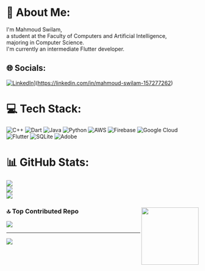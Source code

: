 # 💫 About Me:
I'm Mahmoud Swilam,<br>a student at the Faculty of Computers and Artificial Intelligence,<br>majoring in Computer Science.<br>I'm currently an intermediate Flutter developer.


## 🌐 Socials:
[![LinkedIn](https://img.shields.io/badge/LinkedIn-%230077B5.svg?logo=linkedin&logoColor=white)](https://linkedin.com/in/https://img.shields.io/badge/LinkedIn-%230077B5.svg?logo=linkedin&logoColor=white)](https://linkedin.com/in/mahmoud-swilam-157277262) 

# 💻 Tech Stack:
![C++](https://img.shields.io/badge/c++-%2300599C.svg?style=for-the-badge&logo=c%2B%2B&logoColor=white) ![Dart](https://img.shields.io/badge/dart-%230175C2.svg?style=for-the-badge&logo=dart&logoColor=white) ![Java](https://img.shields.io/badge/java-%23ED8B00.svg?style=for-the-badge&logo=openjdk&logoColor=white) ![Python](https://img.shields.io/badge/python-3670A0?style=for-the-badge&logo=python&logoColor=ffdd54) ![AWS](https://img.shields.io/badge/AWS-%23FF9900.svg?style=for-the-badge&logo=amazon-aws&logoColor=white) ![Firebase](https://img.shields.io/badge/firebase-%23039BE5.svg?style=for-the-badge&logo=firebase) ![Google Cloud](https://img.shields.io/badge/GoogleCloud-%234285F4.svg?style=for-the-badge&logo=google-cloud&logoColor=white) ![Flutter](https://img.shields.io/badge/Flutter-%2302569B.svg?style=for-the-badge&logo=Flutter&logoColor=white) ![SQLite](https://img.shields.io/badge/sqlite-%2307405e.svg?style=for-the-badge&logo=sqlite&logoColor=white) ![Adobe](https://img.shields.io/badge/adobe-%23FF0000.svg?style=for-the-badge&logo=adobe&logoColor=white)
# 📊 GitHub Stats:
![](https://github-readme-stats.vercel.app/api?username=swilam202&theme=dark&hide_border=true&include_all_commits=true&count_private=true)<br/>
![](https://github-readme-streak-stats.herokuapp.com/?user=swilam202&theme=dark&hide_border=true)<br/>
![](https://github-readme-stats.vercel.app/api/top-langs/?username=swilam202&theme=dark&hide_border=true&include_all_commits=true&count_private=true&layout=compact)

### <img align="right" height="150" src="https://media.giphy.com/media/fwbZnTftCXVocKzfxR/giphy.gif?cid=ecf05e47t8o0qqa24eofwyzc5l8376z7uo02apgz8qud9uoh&ep=v1_gifs_search&rid=giphy.gif&ct=g"  />

### 🔝 Top Contributed Repo
![](https://github-contributor-stats.vercel.app/api?username=swilam202&limit=5&theme=dark&combine_all_yearly_contributions=true)


---
[![](https://visitcount.itsvg.in/api?id=swilam202&icon=6&color=0)](https://visitcount.itsvg.in)

<!-- Proudly created with GPRM ( https://gprm.itsvg.in ) -->
